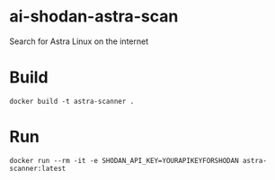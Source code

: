 # ai-shodan-astra-scan
Search for Astra Linux on the internet


# Build

```
docker build -t astra-scanner .
```

# Run

```
docker run --rm -it -e SHODAN_API_KEY=YOURAPIKEYFORSHODAN astra-scanner:latest
```